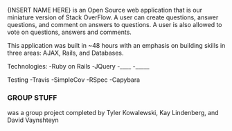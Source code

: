 {INSERT NAME HERE} is an Open Source web application that is our miniature version of Stack OverFlow.  A user can create questions, answer questions, and comment on answers to questions.  A user is also allowed to vote on questions, answers and comments.

This application was built in ~48 hours with an emphasis on building skills in three areas: AJAX, Rails, and Databases.

Technologies:
-Ruby on Rails
-JQuery
-____
-_____

Testing
-Travis
-SimpleCov
-RSpec
-Capybara

### GROUP STUFF
was a group project completed by Tyler Kowalewski, Kay Lindenberg, and David Vaynshteyn
